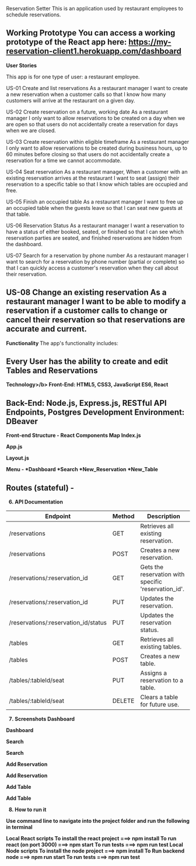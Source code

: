 Reservation Setter
This is an application used by restaurant employees to schedule reservations.

<b> Working Prototype
You can access a working prototype of the React app here: https://my-reservation-client1.herokuapp.com/dashboard </b>
--------------------------------------------------------------------------------------------------------------------------------------------------------------------------------

<b> User Stories </b>


This app is for one type of user: a restaurant employee.

US-01 Create and list reservations
As a restaurant manager I want to create a new reservation when a customer calls so that I know how many customers will arrive at the restaurant on a given day.

US-02 Create reservation on a future, working date
As a restaurant manager I only want to allow reservations to be created on a day when we are open so that users do not accidentally create a reservation for days when we are closed.

US-03 Create reservation within eligible timeframe
As a restaurant manager I only want to allow reservations to be created during business hours, up to 60 minutes before closing so that users do not accidentally create a reservation for a time we cannot accommodate.

US-04 Seat reservation
As a restaurant manager, When a customer with an existing reservation arrives at the restaurant I want to seat (assign) their reservation to a specific table so that I know which tables are occupied and free.

US-05 Finish an occupied table
As a restaurant manager I want to free up an occupied table when the guests leave so that I can seat new guests at that table.

US-06 Reservation Status
As a restaurant manager I want a reservation to have a status of either booked, seated, or finished so that I can see which reservation parties are seated, and finished reservations are hidden from the dashboard.

US-07 Search for a reservation by phone number
As a restaurant manager I want to search for a reservation by phone number (partial or complete) so that I can quickly access a customer's reservation when they call about their reservation.

US-08 Change an existing reservation
As a restaurant manager I want to be able to modify a reservation if a customer calls to change or cancel their reservation so that reservations are accurate and current.
-------------------------------------------------------------------------------------------------------------------------------------------------------------------------------
<b> Functionality </b>
The app's functionality includes:

Every User has the ability to create and edit Tables and Reservations
--------------------------------------------------------------------------------------------------------------------------------------------------------------------------------
<b>Technology>/b>
Front-End: HTML5, CSS3, JavaScript ES6, React

Back-End: Node.js, Express.js, RESTful API Endpoints, Postgres
Development Environment: DBeaver
--------------------------------------------------------------------------------------------------------------------------------------------------------------------------------
<b> Front-end Structure - React Components Map </b>
Index.js

App.js

Layout.js

Menu - *Dashboard *Search *New_Reservation *New_Table

Routes (stateful) -
--------------------------------------------------------------------------------------------------------------------------------------------------------------------------------
6. API Documentation

|  Endpoint | Method  |	Description |
| ---       | ---     |  ---        |
| /reservations | GET  | Retrieves all existing reservation. |
| /reservations    | POST | Creates a new reservation.    |
|/reservations/:reservation_id | GET |	Gets the reservation with specific 'reservation_id'. |
|/reservations/:reservation_id|	PUT |	Updates the reservation. |
|/reservations/:reservation_id/status |	PUT	| Updates the reservation status.|
|/tables| GET	|Retrieves all existing tables.|
|/tables | POST |	Creates a new table.|
|/tables/:tableId/seat|	PUT |	Assigns a reservation to a table. |
| /tables/:tableId/seat 	| DELETE	| Clears a table for future use. |

7. Screenshots
Dashboard

Dashboard

Search

Search

Add Reservation

Add Reservation

Add Table

Add Table

8. How to run it

Use command line to navigate into the project folder and run the following in terminal

Local React scripts
To install the react project ===> npm install
To run react (on port 3000) ===> npm start
To run tests ===> npm run test
Local Node scripts
To install the node project ===> npm install
To Run backend node ===> npm run start
To run tests ===> npm run test
